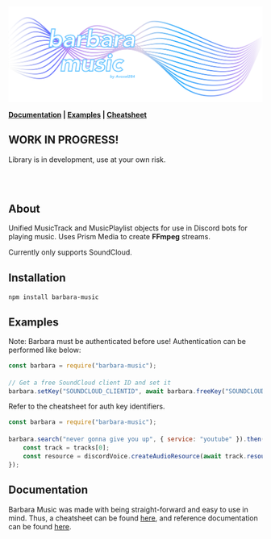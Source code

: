 <img src="./media/Banner.png">

<b>[Documentation](https://avoxel284.github.io/barbara) | [Examples](https://github.com/Avoxel284/barbara/tree/master/examples) | [Cheatsheet](https://github.com/Avoxel284/barbara/blob/master/CHEATSHEET.md)</b>

## **WORK IN PROGRESS!**

Library is in development, use at your own risk.

<br>
<br>

## About

Unified MusicTrack and MusicPlaylist objects for use in Discord bots for playing music. Uses Prism Media to create **FFmpeg** streams.

Currently only supports SoundCloud.

## Installation

```
npm install barbara-music
```

## Examples

Note: Barbara must be authenticated before use!
Authentication can be performed like below:

```js
const barbara = require("barbara-music");

// Get a free SoundCloud client ID and set it
barbara.setKey("SOUNDCLOUD_CLIENTID", await barbara.freeKey("SOUNDCLOUD_CLIENTID"));
```

Refer to the cheatsheet for auth key identifiers.

```js
const barbara = require("barbara-music");

barbara.search("never gonna give you up", { service: "youtube" }).then(async (tracks) => {
	const track = tracks[0];
	const resource = discordVoice.createAudioResource(await track.resource());
});
```

## Documentation

Barbara Music was made with being straight-forward and easy to use in mind. Thus, a cheatsheet can be found [here](https://github.com/Avoxel284/barbara/blob/master/CHEATSHEET.md), and reference documentation can be found [here](https://avoxel284.github.io/barbara).
